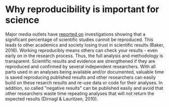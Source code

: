 # Why reproducibility is important for science

Major media outlets have [reported on](https://www.theguardian.com/science/2018/aug/27/attempt-to-replicate-major-social-scientific-findings-of-past-decade-fails) investigations showing that a significant percentage of scientific studies cannot be reproduced.
This leads to other academics and society losing trust in scientific results (Baker, 2016).
Working reproducibly means others can check your results - even early on in the research process.
Thus, the full analysis and methodology is transparent.
Scientific results and evidence are strengthened if they are reproduced and confirmed by several independent researchers.
With all parts used in an analyses being available and/or documented, valuable time is saved reproducing published results and other researchers can easily build on these resarch results and re-use data or code for their analyses.
In addition, so called "negative results" can be published easily and avoid that other researchers waste time repeating analyses that will not return the expected results (Dirnagl & Lauritzen, 2010).
